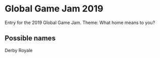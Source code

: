 # Global Game Jam 2019

Entry for the 2019 Global Game Jam.
Theme: What home means to you?

## Possible names
Derby Royale